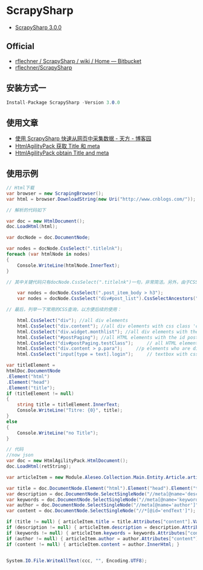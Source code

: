 # ScrapySharp

- [ScrapySharp 3.0.0](https://www.nuget.org/packages/ScrapySharp)

## Official

- [rflechner / ScrapySharp / wiki / Home &mdash; Bitbucket](https://bitbucket.org/rflechner/scrapysharp/wiki/Home)
- [rflechner/ScrapySharp](https://github.com/rflechner/ScrapySharp)

## 安装方式一

```C#
Install-Package ScrapySharp -Version 3.0.0
```

## 使用文章

- [使用 ScrapySharp 快速从网页中采集数据 - 天方 - 博客园](https://www.cnblogs.com/TianFang/p/4804289.html)
- [HtmlAgilityPack 获取 Title 和 meta](https://html-agility-pack.net/zh-CN/knowledge-base/17606247/)
- [HtmlAgilityPack obtain Title and meta](https://stackoverflow.com/questions/17606247/htmlagilitypack-obtain-title-and-meta)

## 使用示例

```C#
// Html下载
var browser = new ScrapingBrowser();
var html = browser.DownloadString(new Uri("http://www.cnblogs.com/"));

// 解析的代码如下

var doc = new HtmlDocument();
doc.LoadHtml(html);

var docNode = doc.DocumentNode;

var nodes = docNode.CssSelect(".titlelnk");
foreach (var htmlNode in nodes)
{
    Console.WriteLine(htmlNode.InnerText);
}

// 其中关键代码只有docNode.CssSelect(".titlelnk")一句，非常简洁。另外，由于CSS方式比较灵活，如下方式也能获取到标题

    var nodes = docNode.CssSelect(".post_item_body > h3");
    var nodes = docNode.CssSelect("div#post_list").CssSelectAncestors("h3");

// 最后，列举一下常用的CSS查询，以方便后续的使用：

    html.CssSelect("div"); //all div elements
    html.CssSelect("div.content"); //all div elements with css class 'content'
    html.CssSelect("div.widget.monthlist"); //all div elements with the both css class
    html.CssSelect("#postPaging"); //all HTML elements with the id postPaging
    html.CssSelect("div#postPaging.testClass");     // all HTML elements with the id postPaging and css class testClass
    html.CssSelect("div.content > p.para");     //p elements who are direct children of div elements with css class 'content'
    html.CssSelect("input[type = text].login");     // textbox with css class login

var titleElement =
htmlDoc.DocumentNode
.Element("html")
.Element("head")
.Element("title");
if (titleElement != null)
{
    string title = titleElement.InnerText;
    Console.WriteLine("Titre: {0}", title);
}
else
{
    Console.WriteLine("no Title");
}

// 代码
//now json
var doc = new HtmlAgilityPack.HtmlDocument();
doc.LoadHtml(retString);

var articleItem = new Module.Aleseo.Collection.Main.Entity.Article.articleItem();

var title = doc.DocumentNode.Element("html").Element("head").Element("title");
var description = doc.DocumentNode.SelectSingleNode("//meta[@name='description']");
var keywords = doc.DocumentNode.SelectSingleNode("//meta[@name='keywords']");
var author = doc.DocumentNode.SelectSingleNode("//meta[@name='author']");
var content = doc.DocumentNode.SelectSingleNode("//*[@id='endText']");

if (title != null) { articleItem.title = title.Attributes["content"].Value; }
if (description != null) { articleItem.description = description.Attributes["content"].Value; }
if (keywords != null) { articleItem.keywords = keywords.Attributes["content"].Value; }
if (author != null) { articleItem.author = author.Attributes["content"].Value; }
if (content != null) { articleItem.content = author.InnerHtml; }


System.IO.File.WriteAllText(ccc, "", Encoding.UTF8);

```
